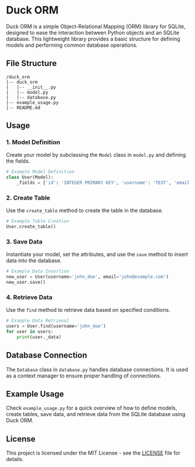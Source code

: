# Duck ORM

Duck ORM is a simple Object-Relational Mapping (ORM) library for SQLite, designed to ease the interaction between Python objects and an SQLite database. This lightweight library provides a basic structure for defining models and performing common database operations.

## File Structure

```plaintext
/duck_orm
|-- duck_orm
|   |-- __init__.py
|   |-- model.py
|   |-- database.py
|-- example_usage.py
|-- README.md
```

## Usage

### 1. Model Definition

Create your model by subclassing the `Model` class in `model.py` and defining the fields.

```python
# Example Model Definition
class User(Model):
    _fields = {'id': 'INTEGER PRIMARY KEY', 'username': 'TEXT', 'email': 'TEXT'}
```

### 2. Create Table

Use the `create_table` method to create the table in the database.

```python
# Example Table Creation
User.create_table()
```

### 3. Save Data

Instantiate your model, set the attributes, and use the `save` method to insert data into the database.

```python
# Example Data Insertion
new_user = User(username='john_doe', email='john@example.com')
new_user.save()
```

### 4. Retrieve Data

Use the `find` method to retrieve data based on specified conditions.

```python
# Example Data Retrieval
users = User.find(username='john_doe')
for user in users:
    print(user._data)
```

## Database Connection

The `Database` class in `database.py` handles database connections. It is used as a context manager to ensure proper handling of connections.

## Example Usage

Check `example_usage.py` for a quick overview of how to define models, create tables, save data, and retrieve data from the SQLite database using Duck ORM.

## License

This project is licensed under the MIT License - see the [LICENSE](LICENSE) file for details.

